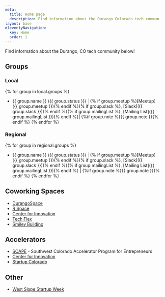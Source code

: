 ```yaml
---
meta:
  title: Home page
  description: Find information about the Durango Colorado tech community.
layout: base
eleventyNavigation:
  key: Home
  order: 1
---
```


<p class="lead">Find information about the Durango, CO tech community below!</p>

## Groups

### Local
{% for group in local.groups %}

- {{ group.name }} ({{ group.status }}) | {% if group.meetup %}[Meetup]({{ group.meetup }}){% endif %}{% if group.slack %}, [Slack]({{ group.slack }}){% endif %}{% if group.mailingList %}, [Mailing List]({{ group.mailingList }}){% endif %}| {%if group.note %}{{ group.note }}{% endif %}
{% endfor %}

### Regional

{% for group in regional.groups %}

- {{ group.name }} ({{ group.status }}) | {% if group.meetup %}[Meetup]({{ group.meetup }}){% endif %}{% if group.slack %}, [Slack]({{ group.slack }}){% endif %}{% if group.mailingList %}, [Mailing List]({{ group.mailingList }}){% endif %} | {%if group.note %}{{ group.note }}{% endif %}
{% endfor %}

## Coworking Spaces

- [DurangoSpace](https://durangospace.com/)
- [R Space](https://www.rspacedurango.com/)
- [Center for Innovation](https://www.fortlewis.edu/innovation/)
- [Tech Flex](https://techflexdurango.com/)
- [Smiley Building](https://smileybuilding.com/)

## Accelerators

- [SCAPE](https://www.goscape.org/) - Southwest Colorado Accelerator Program for Entrepreneurs
- [Center for Innovation](https://www.fortlewis.edu/innovation/)
- [Startup Colorado](https://startupcolorado.org/)

## Other

- [West Slope Startup Week](https://www.westslopestartupweek.com/)